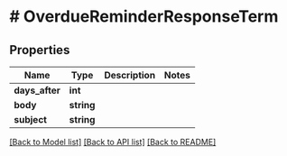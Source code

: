# # OverdueReminderResponseTerm

## Properties

Name | Type | Description | Notes
------------ | ------------- | ------------- | -------------
**days_after** | **int** |  |
**body** | **string** |  |
**subject** | **string** |  |

[[Back to Model list]](../../README.md#models) [[Back to API list]](../../README.md#endpoints) [[Back to README]](../../README.md)
